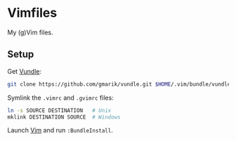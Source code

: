 # Vimfiles

My (g)Vim files.

## Setup

Get [Vundle](https://github.com/gmarik/vundle):

~~~ bash
git clone https://github.com/gmarik/vundle.git $HOME/.vim/bundle/vundle
~~~

Symlink the `.vimrc` and `.gvimrc` files:

~~~ bash
ln -s SOURCE DESTINATION   # Unix
mklink DESTINATION SOURCE  # Windows
~~~

Launch [Vim](http://www.vim.org/) and run `:BundleInstall`.
